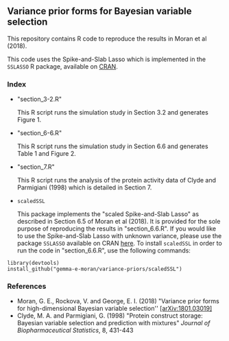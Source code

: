
## Variance prior forms for Bayesian variable selection
This repository contains R code to reproduce the results in Moran et al (2018).

This code uses the Spike-and-Slab Lasso which is implemented in the `SSLASSO` R package, available on [CRAN](https://CRAN.R-project.org/package=SSLASSO). 

### Index
- "section_3-2.R"

  This R script runs the simulation study in Section 3.2 and generates Figure 1. 

- "section_6-6.R"

  This R script runs the simulation study in Section 6.6 and generates Table 1 and Figure 2.

- "section_7.R" 

  This R script runs the analysis of the protein activity data of Clyde and Parmigiani (1998) which is detailed in Section 7.

- `scaledSSL`

  This package implements the "scaled Spike-and-Slab Lasso" as described in Section 6.5 of Moran et al (2018). It is provided for the sole purpose of reproducing the results in "section_6.6.R". If you would like to use the Spike-and-Slab Lasso with unknown variance, please use the package `SSLASSO` available on CRAN [here](https://CRAN.R-project.org/package=SSLASSO). To install `scaledSSL` in order to run the code in "section_6.6.R", use the following commands:
```
library(devtools)
install_github("gemma-e-moran/variance-priors/scaledSSL")
```

### References
- Moran, G. E., Rockova, V. and George, E. I. (2018) "Variance prior forms for high-dimensional Bayesian variable selection'' [[arXiv:1801.03019]](https://arxiv.org/abs/1801.03019)
- Clyde, M. A. and Parmigiani, G. (1998) "Protein construct storage: Bayesian variable selection and prediction with mixtures" *Journal of Biopharmaceutical Statistics*, 8, 431-443 
